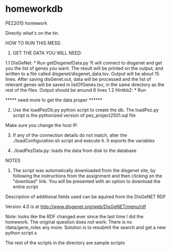 # homeworkdb
PEZ2015 homework

Directly what's on the tin.

HOW TO RUN THIS MESS:

1. GET THE DATA YOU WILL NEED:

1.1 DisGeNet:
	*  Run getDisgenetData.py
		Tt will connect to disgenet and get you the list of genes you want. 
   		The result will be printed on the output, and written to a file called disgenet/disgenet_data.tsv. Output will be about 15 lines. 
   		After saving disGenet.out, data will be processed and the list of relevant genes will be saved in listOfGenes.tsv, in the same directory as the rest of the files. Output should be around 6 lines
1.2 Hintkb2:
	* Run 




***** need more to get the data proper ******







2. Use the loadPezDb.py python script to create the db. The loadPez.py script is the pythonized version of pez_project2501.sql file

Make sure you change the host IP.

3. If any of the connection details do not match, alter the ./loadConfiguration.sh script and execute it. It exports the variables

4. ./loadPezData.py: loads the data from disk to the database
















NOTES

1. The script was automatically downloaded from the disgenet site, by following the instructions from the assignment and then clicking on the "download" link. You will be presented with an option to download the entire script

Description of additional fields used can be aquired from the DisGeNET RDF

Version 4.0 is at http://www.disgenet.org/web/DisGeNET/menu/rdf

Note: looks like the RDF changed ever since the last time I did the homework. The original question does not work: There is no /data/gene_roles any more. Solution is to resubmit the search and get a new python script.s


The rest of the scripts in the directory are sample scripts